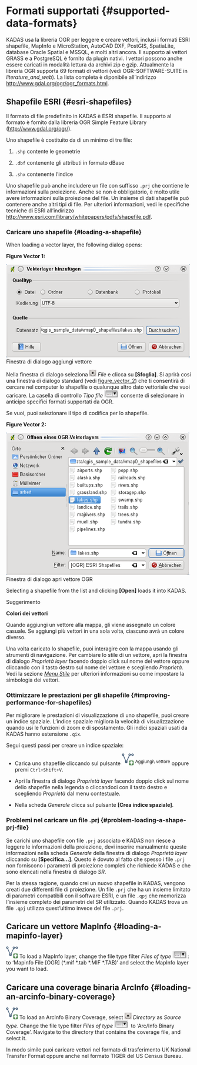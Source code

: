 # Formati supportati {#supported-data-formats}

KADAS usa la libreria OGR per leggere e creare vettori, inclusi i formati ESRI shapefile, MapInfo e MicroStation, AutoCAD DXF, PostGIS, SpatiaLite, database Oracle Spatial e MSSQL, e molti altri ancora. Il supporto ai vettori GRASS e a PostgreSQL è fornito da plugin nativi. I vettori possono anche essere caricati in modalità lettura da archivi zip e gzip. Attualmente la libreria OGR supporta 69 formati di vettori (vedi OGR-SOFTWARE-SUITE in *literature\_and\_web*). La lista completa è diponibile all’indirizzo <a href="http://www.gdal.org/ogr/ogr_formats.html" class="uri" class="reference external">http://www.gdal.org/ogr/ogr_formats.html</a>.


## Shapefile ESRI {#esri-shapefiles}

Il formato di file predefinito in KADAS è ESRI shapefile. Il supporto al formato è fornito dalla libreria <span id="index-5" class="target"></span>OGR Simple Feature Library (<a href="http://www.gdal.org/ogr/" class="uri" class="reference external">http://www.gdal.org/ogr/</a>).

Uno shapefile è costituito da di un minimo di tre file:

1.  `.shp` contente le geometrie

2.  `.dbf` contenente gli attributi in formato dBase

3.  `.shx` contenente l’indice

Uno shapefile può anche includere un file con suffisso `.prj` che contiene le informazioni sulla proiezione. Anche se non è obbligatorio, è molto utile avere informazioni sulla proiezione del file. Un insieme di dati shapefile può contenere anche altri tipi di file. Per ulteriori informazioni, vedi le specifiche tecniche di ESRI all’indirizzo <a href="http://www.esri.com/library/whitepapers/pdfs/shapefile.pdf" class="uri" class="reference external">http://www.esri.com/library/whitepapers/pdfs/shapefile.pdf</a>.


### Caricare uno shapefile {#loading-a-shapefile}

When loading a vector layer, the following dialog opens:

**Figure Vector 1:**

![](../../images/addvectorlayerdialog.png)
Finestra di dialogo aggiungi vettore 

Nella finestra di dialogo seleziona ![radiobuttonon](../../images/radiobuttonon.png) *File* e clicca su **\[Sfoglia\]**. Si aprirà cosi una finestra di dialogo standard (vedi <a href="#figure-vector-2" class="reference internal">figure_vector_2</a>) che ti consentirà di cercare nel computer lo shapefile o qualunque altro dato vettoriale che vuoi caricare. La casella di controllo *Tipo file* <a href="../../images/selectstring.png" class="reference internal"><img src="../../images/selectstring.png" alt="selectstring" /></a> consente di selezionare in anticipo specifici formati supportati da OGR.

Se vuoi, puoi selezionare il tipo di codifica per lo shapefile.

**Figure Vector 2:**

![](../../images/shapefileopendialog.png)
Finestra di dialogo apri vettore OGR 

Selecting a shapefile from the list and clicking **\[Open\]** loads it into KADAS.

Suggerimento

**Colori dei vettori**

Quando aggiungi un vettore alla mappa, gli viene assegnato un colore casuale. Se aggiungi più vettori in una sola volta, ciascuno avrà un colore diverso.

Una volta caricato lo shapefile, puoi interagire con la mappa usando gli strumenti di navigazione. Per cambiare lo stile di un vettore, apri la finestra di dialogo *Proprietà layer* facendo doppio click sul nome del vettore oppure cliccando con il tasto destro sul nome del vettore e scegliendo *Proprietà*. Vedi la sezione <a href="vector_properties.html#vector-style-menu" class="reference internal"><em>Menu Stile</em></a> per ulteriori informazioni su come impostare la simbologia dei vettori.

### Ottimizzare le prestazioni per gli shapefile {#improving-performance-for-shapefiles}

Per migliorare le prestazioni di visualizzazione di uno shapefile, puoi creare un indice spaziale. L’indice spaziale migliora la velocità di visualizzazione quando usi le funzioni di zoom e di spostamento. Gli indici spaziali usati da KADAS hanno estensione `.qix`.

Segui questi passi per creare un indice spaziale:

-   Carica uno shapefile cliccando sul pulsante <a href="../../images/mActionAddOgrLayer.png" class="reference internal"><img src="../../images/mActionAddOgrLayer.png" alt="mActionAddOgrLayer" /></a> <sup>Aggiungi\\ vettore</sup> oppure premi `Ctrl+Shift+V`.

-   Apri la finestra di dialogo *Proprietà layer* facendo doppio click sul nome dello shapefile nella legenda o cliccandoci con il tasto destro e scegliendo *Proprietà* dal menu contestuale.

-   Nella scheda *Generale* clicca sul pulsante **\[Crea indice spaziale\]**.

### Problemi nel caricare un file .prj {#problem-loading-a-shape-prj-file}

Se carichi uno shapefile con file `.prj` associato e KADAS non riesce a leggere le informazioni della proiezione, devi inserire manualmente queste informazioni nella scheda *Generale* della finestra di dialogo *Proprietà layer* cliccando su **\[Specifica...\]**. Questo è dovuto al fatto che spesso i file `.prj` non forniscono i parametri di proiezione completi che richiede KADAS e che sono elencati nella finestra di dialogo *SR*.

Per la stessa ragione, quando crei un nuovo shapefile in KADAS, vengono creati due differenti file di proiezione. Un file `.prj` che ha un insieme limitato di parametri compatibili con il software ESRI, e un file `.qpj` che memorizza l’insieme completo dei parametri del SR utilizzato. Quando KADAS trova un file `.qpj` utilizza quest’ultimo invece del file `.prj`.


## Caricare un vettore MapInfo {#loading-a-mapinfo-layer}

<a href="../../images/mActionAddOgrLayer.png" class="reference internal"><img src="../../images/mActionAddOgrLayer.png" alt="mActionAddOgrLayer" /></a> To load a MapInfo layer, change the file type filter *Files of type* <a href="../../images/selectstring.png" class="reference internal"><img src="../../images/selectstring.png" alt="selectstring" /></a>: to ‘Mapinfo File \[OGR\] (\*.mif \*.tab \*.MIF \*.TAB)’ and select the MapInfo layer you want to load.


## Caricare una coverage binaria ArcInfo {#loading-an-arcinfo-binary-coverage}

<a href="../../images/mActionAddOgrLayer.png" class="reference internal"><img src="../../images/mActionAddOgrLayer.png" alt="mActionAddOgrLayer" /></a> To load an ArcInfo Binary Coverage, select ![radiobuttonon](../../images/radiobuttonon.png) *Directory* as *Source type*. Change the file type filter *Files of type* <a href="../../images/selectstring.png" class="reference internal"><img src="../../images/selectstring.png" alt="selectstring" /></a> to ‘Arc/Info Binary Coverage’. Navigate to the directory that contains the coverage file, and select it.

In modo simile puoi caricare vettori nel formato di trasferimento UK National Transfer Format oppure anche nel formato TIGER del US Census Bureau.




